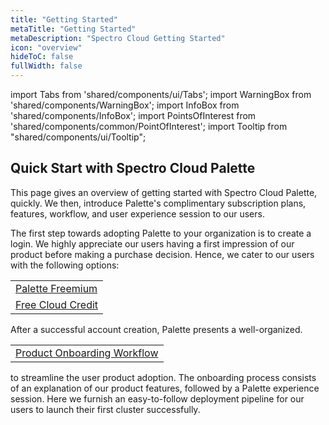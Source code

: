 ```yaml
---
title: "Getting Started"
metaTitle: "Getting Started"
metaDescription: "Spectro Cloud Getting Started"
icon: "overview"
hideToC: false
fullWidth: false
---
```


import Tabs from 'shared/components/ui/Tabs';
import WarningBox from 'shared/components/WarningBox';
import InfoBox from 'shared/components/InfoBox';
import PointsOfInterest from 'shared/components/common/PointOfInterest';
import Tooltip from "shared/components/ui/Tooltip";

## Quick Start with Spectro Cloud Palette

This page gives an overview of getting started with Spectro Cloud Palette, quickly.  We then, introduce Palette's complimentary subscription plans, features, workflow, and user experience session to our users. 


The first step towards adopting Palette to your organization is to create a login. We highly appreciate our users having a first impression of our product before making a purchase decision. Hence, we cater to our users with the following options:

| | 
|--|
|[Palette Freemium](/getting-started/palette-freemium#trypaletteforfree)|
|[Free Cloud Credit](/getting-started/free-cloud-credit#freecloudcreditwithpalette)|


After a successful account creation, Palette presents a well-organized.

| |
|--|
|[Product Onboarding Workflow](/getting-started/onboarding-workflow#paletteonboardingworkflow)|

to streamline the user product adoption. The onboarding process consists of an explanation of our product features, followed by a Palette experience session. Here we furnish an easy-to-follow deployment pipeline for our users to launch their first cluster successfully. 
